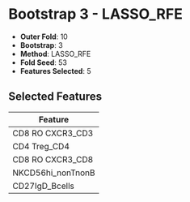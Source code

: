 # Bootstrap 3 - LASSO_RFE

- **Outer Fold**: 10
- **Bootstrap**: 3
- **Method**: LASSO_RFE
- **Fold Seed**: 53
- **Features Selected**: 5

## Selected Features

| Feature |
|---------|
| CD8 RO CXCR3_CD3 |
| CD4 Treg_CD4 |
| CD8 RO CXCR3_CD8 |
| NKCD56hi_nonTnonB |
| CD27IgD_Bcells |

